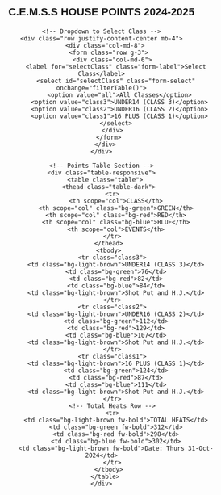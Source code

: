 <!DOCTYPE html>
<html lang="en">
<head>
  <meta charset="UTF-8">
  <meta name="viewport" content="width=device-width, initial-scale=1.0">
  <title>C.E.M.S.S HOUSE POINTS 2024-2025</title>
  <style>
    /* General Styling */
    body {
      font-family: Arial, sans-serif;
      display: flex;
      justify-content: center;
      align-items: center;
      height: 100vh;
      margin: 0;
      text-align: center;
    }

    .container {
      max-width: 1200px; /* Larger container width */
      font-size: 1.2rem; /* Larger font for better readability */
      padding: 20px;
    }

    /* Title Styling */
    h2 {
      font-weight: bold;
      text-transform: uppercase;
      margin-bottom: 20px;
    }

    /* Table Styling */
    .table {
      width: 100%;
      border: 1px solid #000; /* Thin black border around the entire table */
      border-collapse: collapse; /* Ensures cells share borders */
    }

    .table th, .table td {
      padding: 10px; /* Padding inside the cells */
      text-align: center; /* Center-aligned text */
      border: 1px solid #000; /* Thin border between all cells */
    }

    /* Background Colors for Teams */
    .bg-green {
      background-color: #28a745; /* Green */
      color: black;
      font-weight: bold;
      text-transform: uppercase;
    }

    .bg-red {
      background-color: #dc3545; /* Red */
      color: black;
      font-weight: bold;
      text-transform: uppercase;
    }

    .bg-blue {
      background-color: #007bff; /* Blue */
      color: black;
      font-weight: bold;
      text-transform: uppercase;
    }

    /* Background Color for Non-Team Cells */
    .bg-light-brown {
      background-color: #d2b48c;
      color: black;
    }

    /* Bold and larger font for Total Heats */
    .table tr:last-child td {
      font-weight: bold;
      font-size: 1.5rem; 
    }

    /* Responsive Adjustments */
    @media (max-width: 768px) {
      h2 {
        font-size: 1.5rem;
      }

      .table-responsive {
        font-size: 0.9rem;
      }
    }
  </style>
</head>
<body>
  <div class="container mt-5">
    <div class="row justify-content-center">
      <div class="col-md-8 text-center">
        <h2 class="fw-bold">C.E.M.S.S HOUSE POINTS 2024-2025</h2>
      </div>
    </div>

    <!-- Dropdown to Select Class -->
    <div class="row justify-content-center mb-4">
      <div class="col-md-8">
        <form class="row g-3">
          <div class="col-md-6">
            <label for="selectClass" class="form-label">Select Class</label>
            <select id="selectClass" class="form-select" onchange="filterTable()">
              <option value="all">All Classes</option>
              <option value="class3">UNDER14 (CLASS 3)</option>
              <option value="class2">UNDER16 (CLASS 2)</option>
              <option value="class1">16 PLUS (CLASS 1)</option>
            </select>
          </div>
        </form>
      </div>
    </div>

    <!-- Points Table Section -->
    <div class="table-responsive">
      <table class="table">
        <thead class="table-dark">
          <tr>
            <th scope="col">CLASS</th>
            <th scope="col" class="bg-green">GREEN</th>
            <th scope="col" class="bg-red">RED</th>
            <th scope="col" class="bg-blue">BLUE</th>
            <th scope="col">EVENTS</th>
          </tr>
        </thead>
        <tbody>
          <tr class="class3">
            <td class="bg-light-brown">UNDER14 (CLASS 3)</td>
            <td class="bg-green">76</td>
            <td class="bg-red">82</td>
            <td class="bg-blue">84</td>
            <td class="bg-light-brown">Shot Put and H.J.</td>
          </tr>
          <tr class="class2">
            <td class="bg-light-brown">UNDER16 (CLASS 2)</td>
            <td class="bg-green">112</td>
            <td class="bg-red">129</td>
            <td class="bg-blue">107</td>
            <td class="bg-light-brown">Shot Put and H.J.</td>
          </tr>
          <tr class="class1">
            <td class="bg-light-brown">16 PLUS (CLASS 1)</td>
            <td class="bg-green">124</td>
            <td class="bg-red">87</td>
            <td class="bg-blue">111</td>
            <td class="bg-light-brown">Shot Put and H.J.</td>
          </tr>
          <!-- Total Heats Row -->
          <tr>
            <td class="bg-light-brown fw-bold">TOTAL HEATS</td>
            <td class="bg-green fw-bold">312</td>
            <td class="bg-red fw-bold">298</td>
            <td class="bg-blue fw-bold">302</td>
            <td class="bg-light-brown fw-bold">Date: Thurs 31-Oct-2024</td>
          </tr>
        </tbody>
      </table>
    </div>
  </div>

  <script src="https://cdn.jsdelivr.net/npm/bootstrap@5.3.0/dist/js/bootstrap.bundle.min.js"></script>
  <script>
    // Function to filter the table based on selected class
    function filterTable() {
      const selectedClass = document.getElementById("selectClass").value;
      const rows = document.querySelectorAll("tbody tr");

      rows.forEach((row, index) => {
        if (index === rows.length - 1) {
          // Always show the "Total Heats" row
          row.style.display = "";
        } else {
          if (selectedClass === "all") {
            row.style.display = "";
          } else {
            row.style.display = row.classList.contains(selectedClass) ? "" : "none";
          }
        }
      });
    }
  </script>
</body>
</html>
